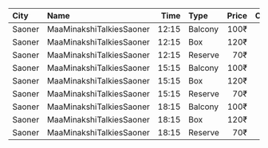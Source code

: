 | City   | Name                     |  Time | Type    | Price | Capacity | Booked |
| :----- | :----------------------- | ----: | :------ | ----: | -------: | -----: |
| Saoner | MaaMinakshiTalkiesSaoner | 12:15 | Balcony |  100₹ |       82 |     66 |
| Saoner | MaaMinakshiTalkiesSaoner | 12:15 | Box     |  120₹ |       60 |     48 |
| Saoner | MaaMinakshiTalkiesSaoner | 12:15 | Reserve |   70₹ |      148 |    132 |
| Saoner | MaaMinakshiTalkiesSaoner | 15:15 | Balcony |  100₹ |       82 |     66 |
| Saoner | MaaMinakshiTalkiesSaoner | 15:15 | Box     |  120₹ |       60 |     48 |
| Saoner | MaaMinakshiTalkiesSaoner | 15:15 | Reserve |   70₹ |      148 |    132 |
| Saoner | MaaMinakshiTalkiesSaoner | 18:15 | Balcony |  100₹ |       82 |     66 |
| Saoner | MaaMinakshiTalkiesSaoner | 18:15 | Box     |  120₹ |       60 |     48 |
| Saoner | MaaMinakshiTalkiesSaoner | 18:15 | Reserve |   70₹ |      148 |    132 |